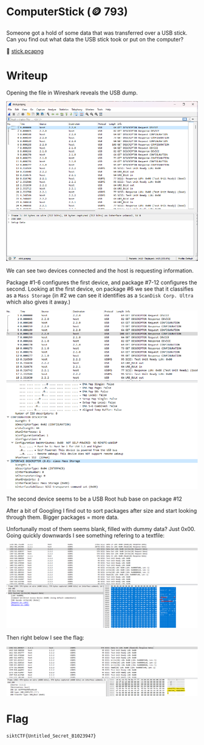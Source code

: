 # ComputerStick (🪙 793)

Someone got a hold of some data that was transferred over a USB stick. Can you find out what data the USB stick took or put on the computer?

📎 [stick.pcapng](stick.pcapng)

# Writeup

Opening the file in Wireshark reveals the USB dump. 

![wireshark_1.png](wireshark_1.png)

We can see two devices connected and the host is requesting information.

Package #1-6 configures the first device, and package #7-12 configures the second. Looking at the first device, on package #6 we see that it classifies as a `Mass Storage` (in #2 we can see it identifies as a `ScanDisk Corp. Ultra` which also gives it away.) 

![wireshark_2.png](wireshark_2.png)

The second device seems to be a USB Root hub base on package #12

After a bit of Googling I find out to sort packages after size and start looking through them. Bigger packages = more data. 

Unfortunally most of them seems blank, filled with dummy data? Just 0x00.
Going quickly downwards I see something refering to a textfile:

![wireshark_3.png](wireshark_3.png)

Then right below I see the flag:

![wireshark_4.png](wireshark_4.png)


# Flag

```
siktCTF{Untitled_Secret_B1023947}
```